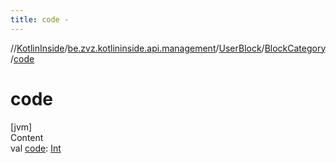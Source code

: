 ```yaml
---
title: code -
---
```

//[KotlinInside](../../../index.md)/[be.zvz.kotlininside.api.management](../../index.md)/[UserBlock](../index.md)/[BlockCategory](index.md)/[code](code.md)



# code  
[jvm]  
Content  
val [code](code.md): [Int](https://kotlinlang.org/api/latest/jvm/stdlib/kotlin/-int/index.html)  



